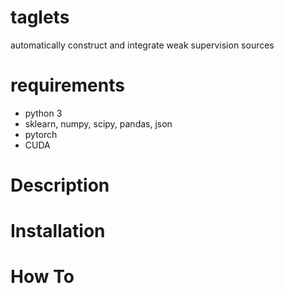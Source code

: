 # taglets
automatically construct and integrate weak supervision sources

# requirements
- python 3
- sklearn, numpy, scipy, pandas, json
- pytorch
- CUDA

# Description


# Installation

# How To
